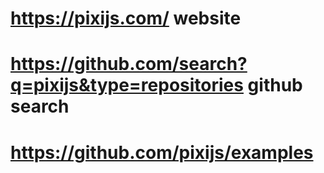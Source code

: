# https://pixijs.com/   website
# https://github.com/search?q=pixijs&type=repositories  github search
# https://github.com/pixijs/examples